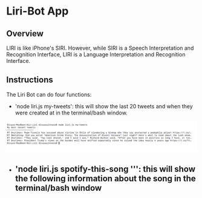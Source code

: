 # Liri-Bot App

## Overview

LIRI is like iPhone's SIRI. However, while SIRI is a Speech Interpretation and Recognition Interface, LIRI is a Language Interpretation and Recognition Interface. 

## Instructions

The Liri Bot can do four functions: 
- 'node liri.js my-tweets': this will show the last 20 tweets and when they were created at in the terminal/bash window.

![Alt text](screenshots/pic-1.png)

- 'node liri.js spotify-this-song '<song name here>'': this will show the following information about the song in the terminal/bash window
	- 


